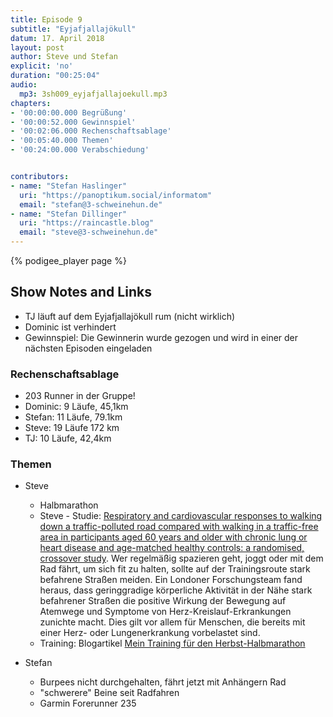 ```yaml
---
title: Episode 9
subtitle: "Eyjafjallajökull"
datum: 17. April 2018
layout: post
author: Steve und Stefan
explicit: 'no'
duration: "00:25:04"
audio:
  mp3: 3sh009_eyjafjallajoekull.mp3
chapters:
- '00:00:00.000 Begrüßung'
- '00:00:52.000 Gewinnspiel'
- '00:02:06.000 Rechenschaftsablage'
- '00:05:40.000 Themen'
- '00:24:00.000 Verabschiedung'


contributors:
- name: "Stefan Haslinger"
  uri: "https://panoptikum.social/informatom"
  email: "stefan@3-schweinehun.de"
- name: "Stefan Dillinger"
  uri: "https://raincastle.blog"
  email: "steve@3-schweinehun.de"
---
```


{% podigee_player page %}

## Show Notes and Links

* TJ läuft auf dem Eyjafjallajökull rum (nicht wirklich)
* Dominic ist verhindert
* Gewinnspiel: Die Gewinnerin wurde gezogen und wird in einer der nächsten Episoden eingeladen


### Rechenschaftsablage

* 203 Runner in der Gruppe!
* Dominic: 9 Läufe, 45,1km
* Stefan: 11 Läufe, 79.1km
* Steve: 19 Läufe 172 km
* TJ: 10 Läufe, 42,4km


### Themen

* Steve
  * Halbmarathon
  * Steve - Studie: [Respiratory and cardiovascular responses to walking down a traffic-polluted road compared with walking in a traffic-free area in participants aged 60 years and older with chronic lung or heart disease and age-matched healthy controls: a randomised, crossover study](http://www.thelancet.com/journals/lancet/article/PIIS0140-6736(17)32643-0/fulltext). Wer regelmäßig
  spazieren geht, joggt oder mit dem Rad fährt, um sich fit zu halten, sollte auf der Trainingsroute
  stark befahrene Straßen meiden. Ein Londoner Forschungsteam fand heraus, dass geringgradige
  körperliche Aktivität in der Nähe stark befahrener Straßen die positive Wirkung der Bewegung auf
  Atemwege und Symptome von Herz-Kreislauf-Erkrankungen zunichte macht. Dies gilt vor allem für
  Menschen, die bereits mit einer Herz- oder Lungenerkrankung vorbelastet sind.
  * Training: Blogartikel [Mein Training für den Herbst-Halbmarathon](https://raincastle.blog/?p=335)


* Stefan
  * Burpees nicht durchgehalten, fährt jetzt mit Anhängern Rad
  * "schwerere" Beine seit Radfahren
  * Garmin Forerunner 235
